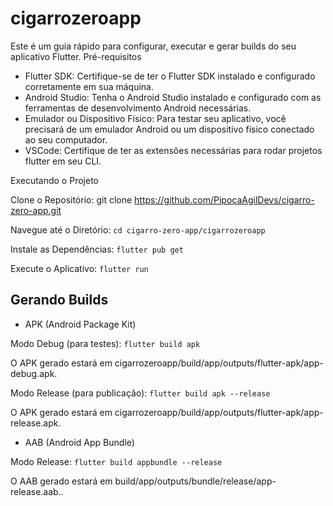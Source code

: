 # cigarrozeroapp

Este é um guia rápido para configurar, executar e gerar builds do seu aplicativo Flutter.
Pré-requisitos

- Flutter SDK: Certifique-se de ter o Flutter SDK instalado e configurado corretamente em sua máquina.
- Android Studio: Tenha o Android Studio instalado e configurado com as ferramentas de desenvolvimento Android necessárias.
- Emulador ou Dispositivo Físico: Para testar seu aplicativo, você precisará de um emulador Android ou um dispositivo físico conectado ao seu computador.
- VSCode: Certifique de ter as extensões necessárias para rodar projetos flutter em seu CLI.

Executando o Projeto

Clone o Repositório:
git clone https://github.com/PipocaAgilDevs/cigarro-zero-app.git

Navegue até o Diretório:
`cd cigarro-zero-app/cigarrozeroapp`

Instale as Dependências:
`flutter pub get`

Execute o Aplicativo:
`flutter run`

## Gerando Builds

- APK (Android Package Kit)

Modo Debug (para testes):
`flutter build apk`

O APK gerado estará em cigarrozeroapp/build/app/outputs/flutter-apk/app-debug.apk.

Modo Release (para publicação):
`flutter build apk --release`

O APK gerado estará em cigarrozeroapp/build/app/outputs/flutter-apk/app-release.apk.

- AAB (Android App Bundle)

Modo Release:
`flutter build appbundle --release`

O AAB gerado estará em build/app/outputs/bundle/release/app-release.aab..
